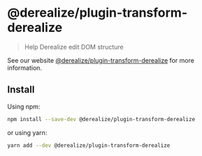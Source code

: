 # @derealize/plugin-transform-derealize

> Help Derealize edit DOM structure

See our website [@derealize/plugin-transform-derealize](https://derealize.com/docs/en/babel-plugin) for more information.

## Install

Using npm:

```sh
npm install --save-dev @derealize/plugin-transform-derealize
```

or using yarn:

```sh
yarn add --dev @derealize/plugin-transform-derealize
```
